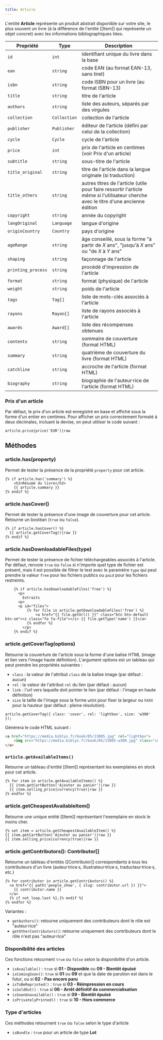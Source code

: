 ```yaml
---
title: Article
---
```


L'entité **Article** représente un produit abstrait disponible sur votre site, le plus souvent un livre (à la différence de l'entité [[Item]] qui représente un objet concret) avec les informations bibliographiques liées.

| Propriété          | Type         | Description                                                                                                                         |
|--------------------|--------------|-------------------------------------------------------------------------------------------------------------------------------------|
| `id`               | `int`        | identifiant unique du livre dans la base                                                                                            |
| `ean`              | `string`     | code EAN (au format EAN-13, sans tiret)                                                                                             |
| `isbn`             | `string`     | code ISBN pour un livre (au format ISBN-13)                                                                                         |
| `title`            | `string`     | titre de l'article                                                                                                                  |
| `authors`          | `string`     | liste des auteurs, séparés par des virgules                                                                                         |
| `collection`       | `Collection` | collection de l'article                                                                                                             |
| `publisher`        | `Publisher`  | éditeur de l'article (défini par celui de la collection)                                                                            |
| `cycle`            | `Cycle`      | cycle de l'article                                                                                                                  |
| `price`            | `int`        | prix de l'article en centimes (voir Prix d'un article)                                                                              |
| `subtitle`         | `string`     | sous-titre de l'article                                                                                                             |
| `title_original`   | `string`     | titre de l'article dans la langue originale (si traduction)                                                                         |
| `title_others`     | `string`     | autres titres de l'article (utile pour faire ressortir l'article même si l'utilisateur cherche avec le titre d'une ancienne édition |
| `copyright`        | `string`     | année du copyright                                                                                                                  |
| `langOriginal`     | `Language`   | langue d'origine                                                                                                                    |
| `originCountry`    | `Country`    | pays d'origine                                                                                                                      |
| `ageRange`         | `string`     | âge conseillé, sous la forme "à partir de *X* ans", "jusqu'à *X* ans" ou "de *X* à *Y* ans"                                         |
| `shaping`          | `string`     | façonnage de l'article                                                                                                              |
| `printing_process` | `string`     | procédé d'impression de l'article                                                                                                   |
| `format`           | `string`     | format (physique) de l'article                                                                                                      |
| `weight`           | `string`     | poids de l'article                                                                                                                  |
| `tags`             | `Tag[]`      | liste de mots-clés associés à l'article                                                                                             |
| `rayons`           | `Rayon[]`    | liste de rayons associés à l'article                                                                                                |
| `awards`           | `Award[]`    | liste des récompenses obtenues                                                                                                      |
| `contents`         | `string`     | sommaire de couverture (format HTML)                                                                                                |
| `summary`          | `string`     | quatrième de couverture du livre (format HTML)                                                                                      |
| `catchline`        | `string`     | accroche de l'article (format HTML)                                                                                                 |
| `biography`        | `string`     | biographie de l'auteur·rice de l'article (format HTML)                                                                              |

### Prix d'un article

Par défaut, le prix d'un article est enregistré en base et affiché sous la forme d'un entier en centimes. Pour afficher un prix correctement formaté à deux décimales, incluant la devise, on peut utiliser le code suivant :

```twig
article.price|price('EUR')|raw
```

## Méthodes

### article.has(property)

Permet de tester la présence de la propriété `property` pour cet article.

```twig
{% if article.has('summary') %}
	<h2>Résumé du livre</h2>
	{{ article.summary }}
{% endif %}
```

### article.hasCover()

Permet de tester la présence d'une image de couverture pour cet article.
Retourne un booléan (`true` ou `false`).

```twig
{% if article.hasCover() %}
  {{ article.getCoverTag()|raw }}
{% endif %}
```

### article.hasDownloadableFiles(type)

Permet de tester la présence de fichier téléchargeables associés à l'article. Par défaut, renvoie `true` ou `false` si n'importe quel type de fichier est présent, mais il est possible de filtrer le test avec le paramètre `type` qui peut prendre la valeur `free` pour les fichiers publics ou `paid` pour les fichiers restreints.

```twig
    {% if article.hasDownloadableFiles('free') %}
      <p>
        Extraits
      <p>
      <p id="files">
          {% for file in article.getDownloadableFiles('free') %}
              <a href="{{ file.getUrl() }}" class="btn btn-default btn-sm"><i class="fa fa-file"></i> {{ file.getType('name') }}</a>
          {% endfor %}
        </p>
    {% endif %}
```

### article.getCoverTag(options)

Retourne la couverture de l'article sous la forme d'une balise HTML (image et lien vers l'image haute définition). L'argument options est un tableau qui peut prendre les propriétés suivantes :

* `class` : la valeur de l'attribut `class` de la balise image (par défaut : aucun)
* `rel` : la valeur de l'attribut `rel` du lien (par défaut : aucun)
* `link` : l'url vers laquelle doit pointer le lien (par défaut : l'image en haute définition)
* `size` la taille de l'image sous la forme `wXXX` pour fixer la largeur ou `hXXX` pour la hauteur (par défaut : pleine résolution).

```twig
article.getCoverTag({ class: 'cover', rel: 'lightbox', size: 'w300' });
```

Générera le code HTML suivant :

```html
<a href="https://media.biblys.fr/book/05/13005.jpg" rel="lightbox">
    <img src="https://media.biblys.fr/book/05/13005-w300.jpg" class="cover" alt="Titre du livre">
</a>
```

### `article.getAvailableItems()`

Retourne un tableau d'entité [[Item]] représentant les exemplaires en stock pour cet article.

```twig
{% for item in article.getAvailableItems() %}
  {{ item.getCartButton('Ajouter au panier')|raw }}
  {{ item.selling_price|currency(true)|raw }}
{% endfor %}
```

### article.getCheapestAvailableItem()

Retourne une unique entité [[Item]] représentant l'exemplaire en stock le moins cher.

```twig
{% set item = article.getCheapestAvailableItem() %}
{{ item.getCartButton('Ajouter au panier')|raw }}
{{ item.selling_price|currency(true)|raw }}
```

### article.getContributors(): Contributor[]

Retourne un tableau d'entités [[Contributor]] correspondants à tous les contributeurs d'un livre (auteur·trice·s, illustrateur·trice·s, traducteur·trice·s, etc.)

```twig
{% for contributor in article.getContributors() %}
  <a href="{{ path('people_show', { slug: contributor.url }) }}">
    {{ contributor.name }}
  </a>
  {% if not loop.last %},{% endif %}
{% endfor %}
```

Variantes :
- `getAuthors()`: retourne uniquement des contributeurs dont le rôle est "auteur·rice"
- `getOtherContributors()`: retourne uniquement des contributeurs dont le rôle n'est pas "auteur·rice"

### Disponibilité des articles

Ces fonctions retournent `true` ou `false` selon la disponibilité d'un article.

* `isAvailable()` : `true` si **01 - Disponible** ou **09 - Bientôt épuisé**
* `isComingSoon()`: `true` si **01** ou **09** et que la date de parution est dans le futur, ou si **02 - Pas encore paru**
* `isToBeReprinted()` : `true` si **03 - Réimpression en cours**
* `isSoldOut()` : `true` si **06 - Arrêt définitif de commercialisation**
* `isSoonUnavailable()` : `true` si **09 - Bientôt épuisé**
* `isPrivatelyPrinted()` : `true` si **10 - Hors commerce**

### Type d'articles

Ces méthodes retournent `true` ou `false` selon le type d'article

* `isBundle` : `true` pour un article de type **Lot**
